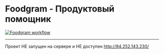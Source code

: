 # Foodgram - Продуктовый помощник

[![Foodgram workflow](https://github.com/solydus/foodrammm/actions/workflows/foodgram_workflow.yml/badge.svg)](https://github.com/solydus/foodrammm/actions/workflows/foodgram_workflow.yml)

---



Проект НЕ запущен на сервере и НЕ доступен http://84.252.143.230/


